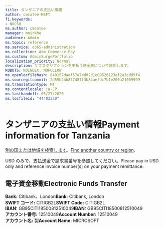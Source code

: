 ```yaml
---
title: タンザニアの支払い情報
author: cmcatee-MSFT
f1.keywords:
- NOCSH
ms.author: cmcatee
manager: mnirkhe
audience: Admin
ms.topic: reference
ms.service: o365-administration
ms.collection: Adm_Commerce_Pay
ms.custom: AdminSurgePortfolio
localization_priority: Normal
description: サブスクリプションを支払う送金先について説明します。
ROBOTS: NOINDEX, NOFOLLOW
ms.openlocfilehash: 040157daaf57a7edd2d1c09526123ef2a3cd95f4
ms.sourcegitcommit: 2d59b24b877487f3b84aefdc7b1e200a21009999
ms.translationtype: MT
ms.contentlocale: ja-JP
ms.lasthandoff: 05/27/2020
ms.locfileid: "44403320"
---
```

# <a name="payment-information-for-tanzania"></a><span data-ttu-id="ee825-103">タンザニアの支払い情報</span><span class="sxs-lookup"><span data-stu-id="ee825-103">Payment information for Tanzania</span></span>

<span data-ttu-id="ee825-104">[別の国または地域を検索します](../billing-and-payments/pay-for-your-subscription.md)。</span><span class="sxs-lookup"><span data-stu-id="ee825-104">[Find another country or region](../billing-and-payments/pay-for-your-subscription.md).</span></span>

<span data-ttu-id="ee825-105">USD のみで、支払送金で請求書番号を参照してください。</span><span class="sxs-lookup"><span data-stu-id="ee825-105">Please pay in USD only and reference invoice number(s) on your payment remittance.</span></span>

## <a name="electronic-funds-transfer"></a><span data-ttu-id="ee825-106">電子資金移動</span><span class="sxs-lookup"><span data-stu-id="ee825-106">Electronic Funds Transfer</span></span>

<span data-ttu-id="ee825-107">**Bank:** Citibank、London</span><span class="sxs-lookup"><span data-stu-id="ee825-107">**Bank:** Citibank, London</span></span>  
<span data-ttu-id="ee825-108">**SWIFT コード:** CITIGB2L</span><span class="sxs-lookup"><span data-stu-id="ee825-108">**SWIFT Code:** CITIGB2L</span></span>  
<span data-ttu-id="ee825-109">**IBAN:** GB95CITI18500812510049</span><span class="sxs-lookup"><span data-stu-id="ee825-109">**IBAN:** GB95CITI18500812510049</span></span>  
<span data-ttu-id="ee825-110">**アカウント番号:** 12510049</span><span class="sxs-lookup"><span data-stu-id="ee825-110">**Account Number:** 12510049</span></span>  
<span data-ttu-id="ee825-111">**アカウント名:** 製</span><span class="sxs-lookup"><span data-stu-id="ee825-111">**Account Name:** MICROSOFT</span></span>  